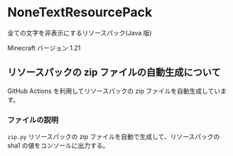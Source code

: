 # NoneTextResourcePack

全ての文字を非表示にするリソースパック(Java 版)

Minecraft バージョン 1.21

## リソースパックの zip ファイルの自動生成について

GitHub Actions を利用してリソースパックの zip ファイルを自動生成しています。

### ファイルの説明

`zip.py` リソースパックの zip ファイルを自動で生成して、リソースパックの sha1 の値をコンソールに出力する。
